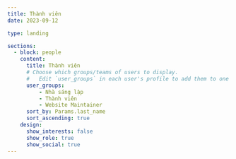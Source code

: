 ```yaml
---
title: Thành viên
date: 2023-09-12

type: landing

sections:
  - block: people
    content:
      title: Thành viên
      # Choose which groups/teams of users to display.
      #   Edit `user_groups` in each user's profile to add them to one or more of these groups.
      user_groups:
          - Nhà sáng lập
          - Thành viên
          - Website Maintainer
      sort_by: Params.last_name
      sort_ascending: true
    design:
      show_interests: false
      show_role: true
      show_social: true
---
```

